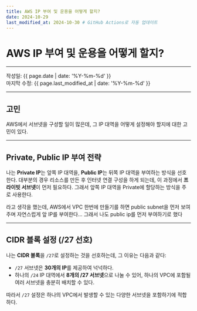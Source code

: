 ```yaml
---
title: AWS IP 부여 및 운용을 어떻게 할지?  
date: 2024-10-29
last_modified_at: 2024-10-30 # GitHub Actions로 자동 업데이트
---
```


# AWS IP 부여 및 운용을 어떻게 할지?

---

작성일: {{ page.date | date: '%Y-%m-%d' }}  
마지막 수정: {{ page.last_modified_at | date: '%Y-%m-%d' }}

---

## 고민

AWS에서 서브넷을 구성할 일이 많은데, 그 IP 대역을 어떻게 설정해야 할지에 대한 고민이 있다.

---

## Private, Public IP 부여 전략

나는 **Private IP**는 앞쪽 IP 대역을, **Public IP**는 뒤쪽 IP 대역을 부여하는 방식을 선호한다.
대부분의 경우 리소스를 만든 후 인터넷 연결 구성을 하게 되는데, 이 과정에서 **프라이빗 서브넷**이 먼저 필요하다.
그래서 앞쪽 IP 대역을 Private에 할당하는 방식을 주로 사용한다.

라고 생각을 했는데, AWS에서 VPC 한번에 만들기를 하면 public subnet을 먼저 보여주며 자연스럽게 앞 IP를 부여한다...
그래서 나도 public ip를 먼저 부여하기로 했다

---

## CIDR 블록 설정 (/27 선호)

나는 **CIDR 블록**을 `/27`로 설정하는 것을 선호하는데, 그 이유는 다음과 같다:

- `/27` 서브넷은 **30개의 IP**를 제공하여 넉넉하다.
- 하나의 `/24` IP 대역에서 **8개의 /27 서브넷**으로 나눌 수 있어,
  하나의 VPC에 포함될 여러 서브넷을 충분히 배치할 수 있다.

따라서 `/27` 설정은 하나의 VPC에서 발생할 수 있는 다양한 서브넷을 포함하기에 적합하다.
